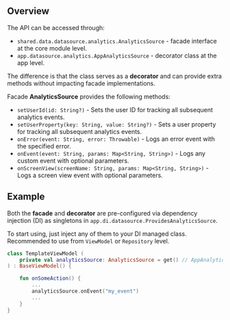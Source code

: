 ## Overview

The API can be accessed through:
- `shared.data.datasource.analytics.AnalyticsSource` - facade interface at the core module level.
- `app.datasource.analytics.AppAnalyticsSource` - decorator class at the app level.

The difference is that the class serves as a **decorator** and can provide extra methods without impacting facade implementations. 

Facade **AnalyticsSource** provides the following methods:

- `setUserId(id: String?)` - Sets the user ID for tracking all subsequent analytics events.
- `setUserProperty(key: String, value: String?)` - Sets a user property for tracking all subsequent analytics events.
- `onError(event: String, error: Throwable)` - Logs an error event with the specified error.
- `onEvent(event: String, params: Map<String, String>)` - Logs any custom event with optional parameters.
- `onScreenView(screenName: String, params: Map<String, String>)` - Logs a screen view event with optional parameters.

## Example

Both the **facade** and **decorator** are pre-configured via dependency injection (DI) as singletons in `app.di.datasource.ProvidesAnalyticsSource`.

To start using, just inject any of them to your DI managed class. Recommended to use from `ViewModel` or `Repository` level.

```kotlin
class TemplateViewModel (
    private val analyticsSource: AnalyticsSource = get() // AppAnalyticsSource
) : BaseViewModel() {

    fun onSomeAction() {
        ...
        analyticsSource.onEvent("my_event")
        ...
    }
}
```